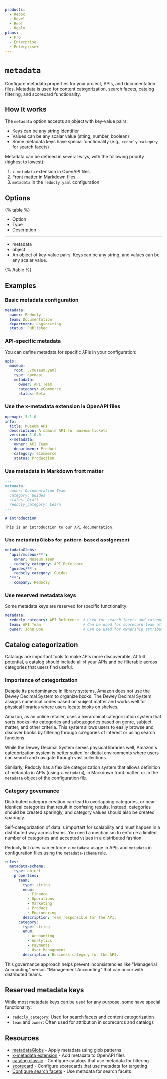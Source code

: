 ```yaml
---
products:
  - Redoc
  - Revel
  - Reef
  - Realm
plans:
  - Pro
  - Enterprise
  - Enterprise+
---
```

# `metadata`

Configure metadata properties for your project, APIs, and documentation files. Metadata is used for content categorization, search facets, catalog filtering, and scorecard functionality.

## How it works

The `metadata` option accepts an object with key-value pairs:
- Keys can be any string identifier
- Values can be any scalar value (string, number, boolean)
- Some metadata keys have special functionality (e.g., `redocly_category` for search facets)

Metadata can be defined in several ways, with the following priority (highest to lowest):
1. `x-metadata` extension in OpenAPI files
2. Front matter in Markdown files
3. `metadata` in the `redocly.yaml` configuration

## Options

{% table %}

- Option
- Type
- Description

---

- metadata
- object
- An object of key-value pairs. Keys can be any string, and values can be any scalar value.

{% /table %}

## Examples

### Basic metadata configuration

```yaml {% title="redocly.yaml" %}
metadata:
  owner: Redocly
  team: Documentation
  department: Engineering
  status: Published
```

### API-specific metadata

You can define metadata for specific APIs in your configuration:

```yaml {% title="redocly.yaml" %}
apis:
  museum:
    root: ./museum.yaml
    type: openapi
    metadata:
      owner: API Team
      category: eCommerce
      status: Beta
```

### Use the x-metadata extension in OpenAPI files

```yaml {% title="openapi.yaml" %}
openapi: 3.1.0
info:
  title: Museum API
  description: A sample API for museum tickets
  version: 1.0.0
  x-metadata:
    owner: API Team
    department: Product
    category: eCommerce
    status: Production
```

### Use metadata in Markdown front matter

```markdown {% title="introduction.md" %}
---
metadata:
  owner: Documentation Team
  category: Guides
  status: Draft
  redocly_category: Learn
---

# Introduction

This is an introduction to our API documentation.
```

### Use metadataGlobs for pattern-based assignment

```yaml {% title="redocly.yaml" %}
metadataGlobs:
  'apis/museum/**':
    owner: Museum Team
    redocly_category: API Reference
  'guides/**':
    redocly_category: Guides
  '**':
    company: Redocly
```

### Use reserved metadata keys

Some metadata keys are reserved for specific functionality:

```yaml {% title="redocly.yaml" %}
metadata:
  redocly_category: API Reference  # Used for search facets and categorization
  team: API Team                   # Can be used for scorecard team attribution
  owner: John Doe                  # Can be used for ownership attribution
```

## Catalog categorization

Catalogs are important tools to make APIs more discoverable. At full potential, a catalog should include all of your APIs and be filterable across categories that users find useful.

### Importance of categorization

Despite its predominance in library systems, Amazon does not use the Dewey Decimal System to organize books. The Dewey Decimal System assigns numerical codes based on subject matter and works well for physical libraries where users locate books on shelves.

Amazon, as an online retailer, uses a hierarchical categorization system that sorts books into categories and subcategories based on genre, subject matter, and other criteria. This system allows users to easily browse and discover books by filtering through categories of interest or using search functions.

While the Dewey Decimal System serves physical libraries well, Amazon's categorization system is better suited for digital environments where users can search and navigate through vast collections.

Similarly, Redocly has a flexible categorization system that allows definition of metadata in APIs (using `x-metadata`), in Markdown front matter, or in the `metadata` object of the configuration file.

### Category governance

Distributed category creation can lead to overlapping categories, or near-identical categories that result in confusing results. Instead, categories should be created sparingly, and category values should also be created sparingly.

Self-categorization of data is important for scalability and must happen in a distributed way across teams. You need a mechanism to enforce a limited number of categories and accepted values in a distributed fashion.

Redocly lint rules can enforce `x-metadata` usage in APIs and `metadata` in configuration files using the `metadata-schema` rule.

```yaml {% title="redocly.yaml" %}
rules:
  metadata-schema:
    type: object
    properties:
      team:
        type: string
        enum:
          - Finance
          - Operations  
          - Marketing
          - Product
          - Engineering
        description: Team responsible for the API.
      category:
        type: string
        enum:
          - Accounting
          - Analytics
          - Payments
          - User Management
        description: Business category for the API.
```

This governance approach helps prevent inconsistencies like "Managerial Accounting" versus "Management Accounting" that can occur with distributed teams.

## Reserved metadata keys

While most metadata keys can be used for any purpose, some have special functionality:

- `redocly_category`: Used for search facets and content categorization
- `team` and `owner`: Often used for attribution in scorecards and catalogs

## Resources

- [metadataGlobs](./metadata-globs.md) - Apply metadata using glob patterns
- [x-metadata extension](../content/api-docs/openapi-extensions/x-metadata.md) - Add metadata to OpenAPI files
- [catalog classic](./catalog-classic.md) - Configure catalogs that use metadata for filtering
- [scorecard](./scorecard.md) - Configure scorecards that use metadata for targeting
- [Configure search facets](../navigation/search/configure-search-facets.md) - Use metadata for search facets
